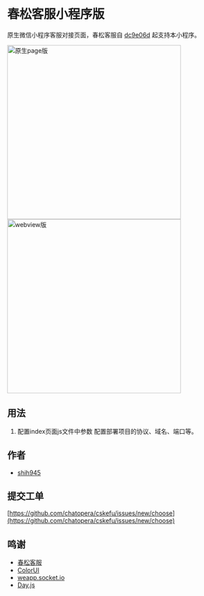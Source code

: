 # 春松客服小程序版

原生微信小程序客服对接页面，春松客服自 [dc9e06d](https://github.com/chatopera/cskefu/commit/dc9e06db4926cd56cd3a1e13e2c0e7659a50bed8) 起支持本小程序。

<img src="https://gitee.com/shih945/cskefu-wxapp/raw/master/static/images/Snipaste_2021-06-07_23-45-47.png" alt="原生page版" height="400px">
<img src="https://gitee.com/shih945/cskefu-wxapp/raw/master/static/images/Snipaste_2021-06-07_23-59-20.png" alt="webview版" height="400px">

## 用法

1. 配置index页面js文件中参数
配置部署项目的协议、域名、端口等。


## 作者

* [shih945](https://github.com/shih945)

## 提交工单
    
[https://github.com/chatopera/cskefu/issues/new/choose](https://github.com/chatopera/cskefu/issues/new/choose)    

## 鸣谢

- [春松客服](https://gitee.com/chatopera/cskefu)
- [ColorUI](https://www.color-ui.com)
- [weapp.socket.io](https://github.com/weapp-socketio/weapp.socket.io)
- [Day.js](https://dayjs.gitee.io/zh-CN/)
